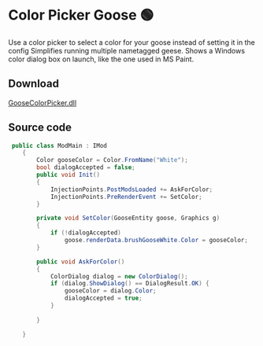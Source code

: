 # Color Picker Goose 🟢
Use a color picker to select a color for your goose instead of setting it in the config
Simplifies running multiple nametagged geese.
Shows a Windows color dialog box on launch, like the one used in MS Paint.

## Download
[GooseColorPicker.dll](https://drive.google.com/file/d/1mo6Rre8YCARkxI-6BeiQ5_jYjLIGpNvQ/view)

## Source code
```csharp
 public class ModMain : IMod
    {
        Color gooseColor = Color.FromName("White");
        bool dialogAccepted = false;
        public void Init()
        {
            InjectionPoints.PostModsLoaded += AskForColor;
            InjectionPoints.PreRenderEvent += SetColor;
        }

        private void SetColor(GooseEntity goose, Graphics g)
        {
            if (!dialogAccepted)
                goose.renderData.brushGooseWhite.Color = gooseColor;
        }

        public void AskForColor()
        {
            ColorDialog dialog = new ColorDialog();
            if (dialog.ShowDialog() == DialogResult.OK) {
                gooseColor = dialog.Color;
                dialogAccepted = true;
            }
            
        }

    }
```
